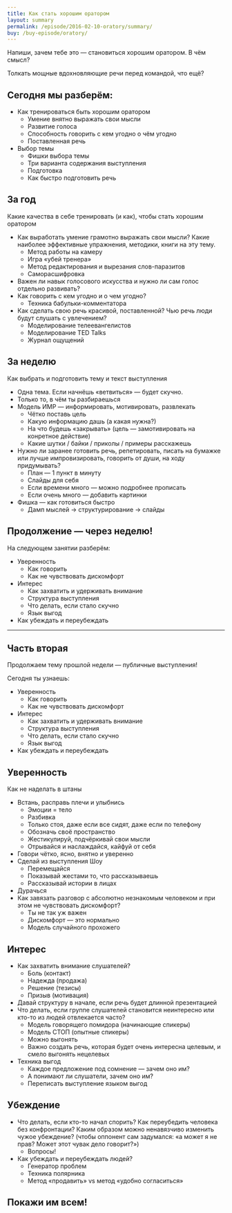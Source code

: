 ```yaml
---
title: Как стать хорошим оратором
layout: summary
permalink: /episode/2016-02-10-oratory/summary/
buy: /buy-episode/oratory/
---
```



Напиши, зачем тебе это — становиться хорошим оратором. В чём смысл?

Толкать мощные вдохновляющие речи перед командой, что ещё?

## Сегодня мы разберём:

- Как тренироваться быть хорошим оратором
  + Умение внятно выражать свои мысли
  + Развитие голоса
  + Способность говорить с кем угодно о чём угодно
  + Поставленная речь
- Выбор темы
  + Фишки выбора темы
  + Три варианта содержания выступления
  + Подготовка
  + Как быстро подготовить речь

## За год

Какие качества в себе тренировать (и как), чтобы стать хорошим оратором

- Как выработать умение грамотно выражать свои мысли? Какие наиболее эффективные упражнения, методики, книги на эту тему.
  + Метод работы на камеру
  + Игра «убей тренера»
  + Метод редактирования и вырезания слов-паразитов
  + Саморасшифровка
- Важен ли навык голосового искусства и нужно ли сам голос отдельно развивать?
- Как говорить с кем угодно и о чем угодно?
  + Техника бабульки-комментатора
- Как сделать свою речь красивой, поставленной? Чью речь люди будут слушать с увлечением?
  + Моделирование телеевангелистов
  + Моделирование TED Talks
  + Журнал ощущений

## За неделю

Как выбрать и подготовить тему и текст выступления

- Одна тема. Если начнёшь «ветвиться» — будет скучно.
- Только то, в чём ты разбираешься
- Модель ИМР — информировать, мотивировать, развлекать
  + Чётко поставь цель
  + Какую информацию дашь (а какая нужна?)
  + На что будешь «закрывать» (цель — замотивировать на конретное действие)
  + Какие шутки / байки / приколы / примеры расскажешь
- Нужно ли заранее готовить речь, репетировать, писать на бумажке или лучше импровизировать, говорить от души, на ходу придумывать?
  + План — 1 пункт в минуту
  + Слайды для себя
  + Если времени много — можно подробнее прописать
  + Если очень много — добавить картинки
- Фишка — как готовиться быстро
  + Дамп мыслей &rarr; структурирование &rarr; слайды

## Продолжение — через неделю!

На следующем занятии разберём:

- Уверенность
  + Как говорить
  + Как не чувствовать дискомфорт
- Интерес
  + Как захватить и удерживать внимание
  + Структура выступления
  + Что делать, если стало скучно
  + Язык выгод
- Как убеждать и переубеждать

----

## Часть вторая

Продолжаем тему прошлой недели — публичные выступления!

Сегодня ты узнаешь:

- Уверенность
  + Как говорить
  + Как не чувствовать дискомфорт
- Интерес
  + Как захватить и удерживать внимание
  + Структура выступления
  + Что делать, если стало скучно
  + Язык выгод
- Как убеждать и переубеждать


## Уверенность

Как не наделать в штаны

- Встань, расправь плечи и улыбнись
  + Эмоции = тело
  + Разбивка
  + Только стоя, даже если все сидят, даже если по телефону
  + Обозначь своё пространство
  + Жестикулируй, подчёркивай свои мысли
  + Отрывайся и наслаждайся, кайфуй от себя
- Говори чётко, ясно, внятно и уверенно
- Сделай из выступления Шоу
  + Перемещайся
  + Показывай жестами то, что рассказываешь
  + Рассказывай истории в лицах
- Дурачься
- Как завязать разговор с абсолютно незнакомым человеком и при этом не чувствовать дискомфорт?
  + Ты не так уж важен
  + Дискомфорт — это нормально
  + Модель случайного прохожего

## Интерес

- Как захватить внимание слушателей? 
  + Боль (контакт)
  + Надежда (продажа)
  + Решение (тезисы)
  + Призыв (мотивация)
- Давай структуру в начале, если речь будет длинной презентацией
- Что делать, если группе слушателей становится неинтересно или кто-то из людей отвлекается часто?
  + Модель говорящего помидора (начинающие спикеры)
  + Модель СТОП (опытные спикеры)
  + Можно выгонять
  + Важно создать речь, которая будет очень интересна целевым, и смело выгонять нецелевых
- Техника выгод
  + Каждое предложение под сомнение — зачем оно им?
  + А понимают ли слушатели, зачем оно им?
  + Переписать выступление языком выгод

## Убеждение

- Что делать, если кто-то начал спорить? Как переубедить человека без конфронтации? Каким образом можно ненавязчиво изменить чужое убеждение? (чтобы оппонент сам задумался: «а может я не прав? Может этот чувак дело говорит?»)
  + Вопросы!
- Как убеждать и переубеждать людей?
  + Генератор проблем
  + Техника полярника
  + Метод «продавить» vs метод «удобно согласиться»

## Покажи им всем!
